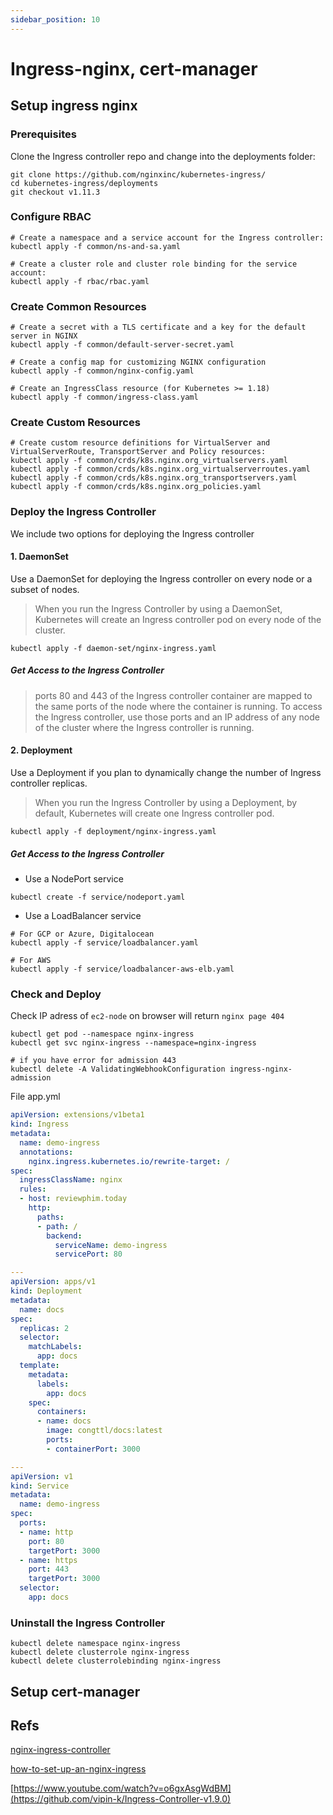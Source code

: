 ```yaml
---
sidebar_position: 10
---
```

# Ingress-nginx, cert-manager
## Setup ingress nginx
### Prerequisites
Clone the Ingress controller repo and change into the deployments folder:

```
git clone https://github.com/nginxinc/kubernetes-ingress/
cd kubernetes-ingress/deployments
git checkout v1.11.3
```

### Configure RBAC

```
# Create a namespace and a service account for the Ingress controller:
kubectl apply -f common/ns-and-sa.yaml

# Create a cluster role and cluster role binding for the service account:
kubectl apply -f rbac/rbac.yaml
```

### Create Common Resources
```
# Create a secret with a TLS certificate and a key for the default server in NGINX
kubectl apply -f common/default-server-secret.yaml

# Create a config map for customizing NGINX configuration
kubectl apply -f common/nginx-config.yaml

# Create an IngressClass resource (for Kubernetes >= 1.18)
kubectl apply -f common/ingress-class.yaml

```

### Create Custom Resources
```
# Create custom resource definitions for VirtualServer and VirtualServerRoute, TransportServer and Policy resources:
kubectl apply -f common/crds/k8s.nginx.org_virtualservers.yaml
kubectl apply -f common/crds/k8s.nginx.org_virtualserverroutes.yaml
kubectl apply -f common/crds/k8s.nginx.org_transportservers.yaml
kubectl apply -f common/crds/k8s.nginx.org_policies.yaml
```

### Deploy the Ingress Controller
We include two options for deploying the Ingress controller

#### 1. DaemonSet
Use a DaemonSet for deploying the Ingress controller on every node or a subset of nodes.

> When you run the Ingress Controller by using a DaemonSet, Kubernetes will create an Ingress controller pod on every node of the cluster.

```
kubectl apply -f daemon-set/nginx-ingress.yaml
```

##### Get Access to the Ingress Controller
> ports 80 and 443 of the Ingress controller container are mapped to the same ports of the node where the container is running. To access the Ingress controller, use those ports and an IP address of any node of the cluster where the Ingress controller is running.

#### 2. Deployment
Use a Deployment if you plan to dynamically change the number of Ingress controller replicas.

> When you run the Ingress Controller by using a Deployment, by default, Kubernetes will create one Ingress controller pod.

```
kubectl apply -f deployment/nginx-ingress.yaml
```

##### Get Access to the Ingress Controller
- Use a NodePort service

```
kubectl create -f service/nodeport.yaml
```

- Use a LoadBalancer service

```
# For GCP or Azure, Digitalocean
kubectl apply -f service/loadbalancer.yaml

# For AWS
kubectl apply -f service/loadbalancer-aws-elb.yaml
```


### Check and Deploy
Check IP adress of `ec2-node` on browser will return `nginx page 404`

```
kubectl get pod --namespace nginx-ingress
kubectl get svc nginx-ingress --namespace=nginx-ingress

# if you have error for admission 443
kubectl delete -A ValidatingWebhookConfiguration ingress-nginx-admission
```

File app.yml
```yml
apiVersion: extensions/v1beta1
kind: Ingress
metadata:
  name: demo-ingress
  annotations:
    nginx.ingress.kubernetes.io/rewrite-target: /
spec:
  ingressClassName: nginx
  rules:
  - host: reviewphim.today
    http:
      paths:
      - path: /
        backend:
          serviceName: demo-ingress
          servicePort: 80

---
apiVersion: apps/v1
kind: Deployment
metadata:
  name: docs
spec:
  replicas: 2
  selector:
    matchLabels:
      app: docs
  template:
    metadata:
      labels:
        app: docs
    spec:
      containers:
      - name: docs
        image: congttl/docs:latest
        ports:
        - containerPort: 3000

---
apiVersion: v1
kind: Service
metadata:
  name: demo-ingress
spec:
  ports:
  - name: http
    port: 80
    targetPort: 3000
  - name: https
    port: 443
    targetPort: 3000
  selector:
    app: docs
```

### Uninstall the Ingress Controller
```
kubectl delete namespace nginx-ingress
kubectl delete clusterrole nginx-ingress
kubectl delete clusterrolebinding nginx-ingress
```

## Setup cert-manager

## Refs
[nginx-ingress-controller](https://docs.nginx.com/nginx-ingress-controller/installation/installation-with-manifests/)

[how-to-set-up-an-nginx-ingress](https://www.digitalocean.com/community/tutorials/how-to-set-up-an-nginx-ingress-on-digitalocean-kubernetes-using-helm)

[https://www.youtube.com/watch?v=o6gxAsgWdBM](https://github.com/vipin-k/Ingress-Controller-v1.9.0)
